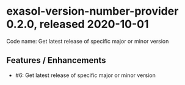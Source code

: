 # exasol-version-number-provider 0.2.0, released 2020-10-01
 
Code name: Get latest release of specific major or minor version

## Features / Enhancements

* #6: Get latest release of specific major or minor version